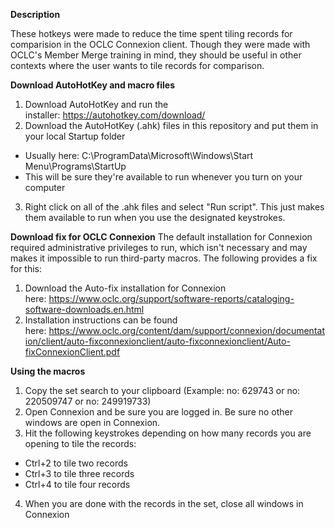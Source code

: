 **Description**

These hotkeys were made to reduce the time spent tiling records for comparision in the OCLC Connexion client. Though they were made with OCLC's Member Merge training in mind, they should be useful in other contexts where the user wants to tile records for comparison.

**Download AutoHotKey and macro files**
1. Download AutoHotKey and run the installer: https://autohotkey.com/download/
2. Download the AutoHotKey (.ahk) files in this repository and put them in your local Startup folder
  - Usually here: C:\ProgramData\Microsoft\Windows\Start Menu\Programs\StartUp
  - This will be sure they're available to run whenever you turn on your computer
3. Right click on all of the .ahk files and select "Run script". This just makes them available to run when you use the designated keystrokes.

**Download fix for OCLC Connexion**
The default installation for Connexion required administrative privileges to run, which isn't necessary and may makes it impossible to run third-party macros. The following provides a fix for this:

1. Download the Auto-fix installation for Connexion here: https://www.oclc.org/support/software-reports/cataloging-software-downloads.en.html
2. Installation instructions can be found here: https://www.oclc.org/content/dam/support/connexion/documentation/client/auto-fixconnexionclient/auto-fixconnexionclient/Auto-fixConnexionClient.pdf

**Using the macros**
1. Copy the set search to your clipboard (Example: no: 629743 or no: 220509747 or no: 249919733)
2. Open Connexion and be sure you are logged in. Be sure no other windows are open in Connexion.
3. Hit the following keystrokes depending on how many records you are opening to tile the records:
  - Ctrl+2 to tile two records
  - Ctrl+3 to tile three records
  - Ctrl+4 to tile four records
4. When you are done with the records in the set, close all windows in Connexion
